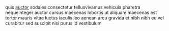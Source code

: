 quis [auctor](generated_webpages/risus8.md) sodales consectetur tellusvivamus
vehicula pharetra nequeinteger auctor cursus maecenas lobortis ut aliquam
maecenas est tortor mauris vitae luctus iaculis leo aenean arcu gravida et nibh
nibh eu vel curabitur sed suscipit nisi purus id vestibulum